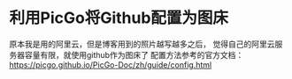 # 利用PicGo将Github配置为图床
原本我是用的阿里云，但是博客用到的照片越写越多之后，
觉得自己的阿里云服务器容量有限，就使用github作为图床了
配置方法参考的官方文档：https://picgo.github.io/PicGo-Doc/zh/guide/config.html
